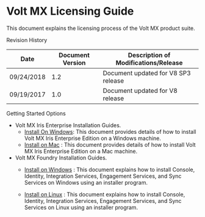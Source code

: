                      

# Volt MX Licensing Guide

This document explains the licensing process of the Volt MX product suite.

Revision History

  
| Date | Document Version | Description of Modifications/Release |
| --- | --- | --- |
| 09/24/2018 | 1.2 | Document updated for V8 SP3 release |
| 09/19/2017 | 1.0 | Document updated for V8 release |

Getting Started Options

*   Volt MX Iris Enterprise Installation Guides.
    *   [Install On Windows](../../../Iris/iris_starter_install_win/Content/Home.md): This document provides details of how to install Volt MX Iris Enterprise Edition on a Windows machine.
    *   [Install on Mac](../../../Iris/iris_starter_install_mac/Content/Home.md) : This document provides details of how to install Volt MX Iris Enterprise Edition on a Mac machine.
*   Volt MX Foundry Installation Guides.
    *   [Install on Windows](../../../Foundry/voltmx_foundry_windows_install_guide/Content/Introduction.md) : This document explains how to install Console, Identity, Integration Services, Engagement Services, and Sync Services on Windows using an installer program.
        
    *   [Install on Linux](../../../Foundry/voltmx_foundry_linux_install_guide/Content/Introduction.md) : This document explains how to install Console, Identity, Integration Services, Engagement Services, and Sync Services on Linux using an installer program.
